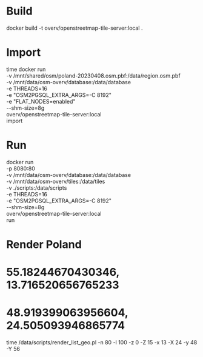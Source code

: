 # Build
docker build -t overv/openstreetmap-tile-server:local .

# Import
time docker run \
    -v /mnt/shared/osm/poland-20230408.osm.pbf:/data/region.osm.pbf \
    -v /mnt/data/osm-overv/database:/data/database \
    -e THREADS=16 \
    -e "OSM2PGSQL_EXTRA_ARGS=-C 8192" \
    -e "FLAT_NODES=enabled" \
    --shm-size=8g \
    overv/openstreetmap-tile-server:local \
    import

# Run
docker run \
    -p 8080:80 \
    -v /mnt/data/osm-overv/database:/data/database \
    -v /mnt/data/osm-overv/tiles:/data/tiles \
    -v ./scripts:/data/scripts \
    -e THREADS=16 \
    -e "OSM2PGSQL_EXTRA_ARGS=-C 8192" \
    --shm-size=8g \
    overv/openstreetmap-tile-server:local \
    run

# Render Poland
# 55.18244670430346, 13.716520656765233
# 48.919399063956604, 24.505093946865774 
time /data/scripts/render_list_geo.pl -n 80 -l 100 -z 0 -Z 15 -x 13 -X 24 -y 48 -Y 56

